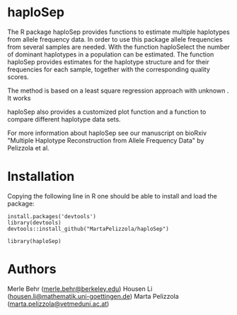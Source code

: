 # haploSep

The R package haploSep provides functions to estimate multiple haplotypes from allele frequency data. In order to use this package allele frequencies from several samples are needed. With the function haploSelect the number of dominant haplotypes in a population can be estimated. The function haploSep provides estimates for the haplotype structure and for their frequencies for each sample, together with the corresponding quality scores. 

The method is based on a least square regression approach with unknown . It works 

haploSep also provides a customized plot function and a function to compare different haplotype data sets.

For more information about haploSep see our manuscript on bioRxiv "Multiple Haplotype Reconstruction from Allele Frequency Data" by Pelizzola et al.  

# Installation 

Copying the following line in R one should be able to install and load the package:

```{r}
install.packages('devtools')
library(devtools)
devtools::install_github("MartaPelizzola/haploSep")

library(haploSep)
```

# Authors
Merle Behr (merle.behr@berkeley.edu)
Housen Li (housen.li@mathematik.uni-goettingen.de)
Marta Pelizzola (marta.pelizzola@vetmeduni.ac.at)
